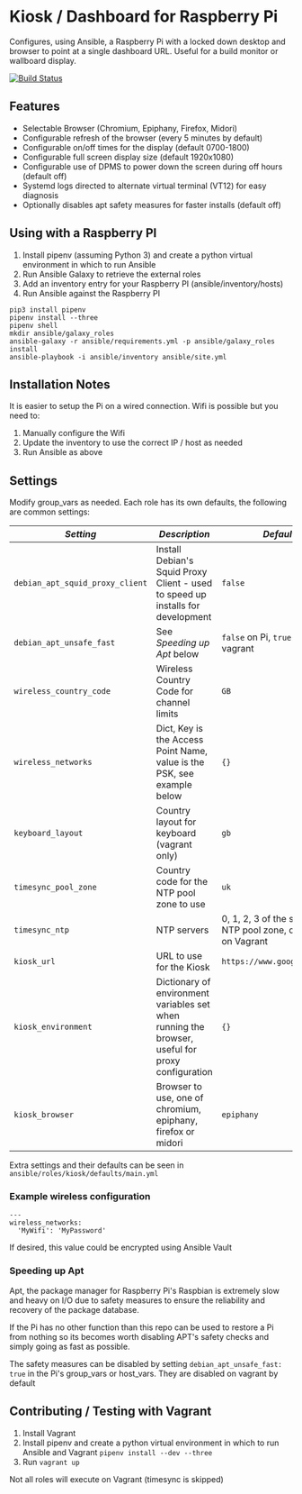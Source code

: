 # Kiosk / Dashboard for Raspberry Pi

Configures, using Ansible, a Raspberry Pi with a locked down desktop and browser to point at a single dashboard URL.
Useful for a build monitor or wallboard display.

[![Build Status](https://travis-ci.org/bdellegrazie/rpi-dashboard.svg?branch=master)](https://travis-ci.org/bdellegrazie/rpi-dashboard)

## Features

* Selectable Browser (Chromium, Epiphany, Firefox, Midori)
* Configurable refresh of the browser (every 5 minutes by default)
* Configurable on/off times for the display (default 0700-1800)
* Configurable full screen display size (default 1920x1080)
* Configurable use of DPMS to power down the screen during off hours (default off)
* Systemd logs directed to alternate virtual terminal (VT12) for easy diagnosis
* Optionally disables apt safety measures for faster installs (default off)

## Using with a Raspberry PI

1. Install pipenv (assuming Python 3) and create a python virtual environment in which to run Ansible
2. Run Ansible Galaxy to retrieve the external roles
3. Add an inventory entry for your Raspberry PI (ansible/inventory/hosts)
4. Run Ansible against the Raspberry PI

```
pip3 install pipenv
pipenv install --three
pipenv shell
mkdir ansible/galaxy_roles
ansible-galaxy -r ansible/requirements.yml -p ansible/galaxy_roles install
ansible-playbook -i ansible/inventory ansible/site.yml
```

## Installation Notes

It is easier to setup the Pi on a wired connection.
Wifi is possible but you need to:
1. Manually configure the Wifi
2. Update the inventory to use the correct IP / host as needed
3. Run Ansible as above

## Settings

Modify group\_vars as needed. Each role has its own defaults, the following are common settings:

| *Setting* | *Description* | *Default* |
|---------|-------------|---------|
| `debian_apt_squid_proxy_client` | Install Debian's Squid Proxy Client - used to speed up installs for development | `false` |
| `debian_apt_unsafe_fast` | See _Speeding up Apt_ below | `false` on Pi, `true` on vagrant |
| `wireless_country_code` | Wireless Country Code for channel limits | `GB` |
| `wireless_networks` | Dict, Key is the Access Point Name, value is the PSK, see example below | `{}` |
| `keyboard_layout` | Country layout for keyboard (vagrant only) | `gb` |
| `timesync_pool_zone` | Country code for the NTP pool zone to use | `uk` |
| `timesync_ntp` | NTP servers | 0, 1, 2, 3 of the specific NTP pool zone, disabled on Vagrant |
| `kiosk_url` | URL to use for the Kiosk | `https://www.google.co.uk/` |
| `kiosk_environment` | Dictionary of environment variables set when running the browser, useful for proxy configuration | `{}` |
| `kiosk_browser` | Browser to use, one of chromium, epiphany, firefox or midori | `epiphany` |

Extra settings and their defaults can be seen in `ansible/roles/kiosk/defaults/main.yml`

### Example wireless configuration

```
---
wireless_networks:
  'MyWifi': 'MyPassword'
```

If desired, this value could be encrypted using Ansible Vault

### Speeding up Apt

Apt, the package manager for Raspberry Pi's Raspbian is extremely slow and heavy on I/O due to safety measures to ensure the reliability and recovery of the package database.

If the Pi has no other function than this repo can be used to restore a Pi from nothing so its becomes worth disabling APT's safety checks and simply going as fast
as possible.

The safety measures can be disabled by setting `debian_apt_unsafe_fast: true` in the Pi's group\_vars or host\_vars. They are disabled on vagrant by default


## Contributing / Testing with Vagrant

1. Install Vagrant
2. Install pipenv and create a python virtual environment in which to run Ansible and Vagrant `pipenv install --dev --three`
3. Run `vagrant up`

Not all roles will execute on Vagrant (timesync is skipped)
